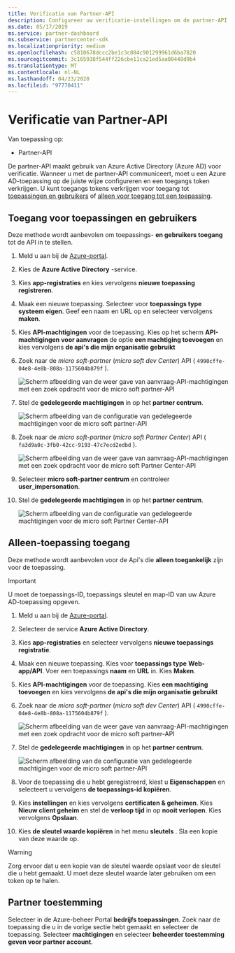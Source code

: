 ```yaml
---
title: Verificatie van Partner-API
description: Configureer uw verificatie-instellingen om de partner-API met Azure AD te gebruiken voor verificatie.
ms.date: 05/17/2019
ms.service: partner-dashboard
ms.subservice: partnercenter-sdk
ms.localizationpriority: medium
ms.openlocfilehash: c5810678dccc2be1c3c084c901299961d6ba7820
ms.sourcegitcommit: 3c165938f544ff226cbe11ca21ed5aa00448d9b4
ms.translationtype: MT
ms.contentlocale: nl-NL
ms.lasthandoff: 04/23/2020
ms.locfileid: "97770411"
---
```

# <a name="partner-api-authentication"></a>Verificatie van Partner-API

Van toepassing op:

- Partner-API

De partner-API maakt gebruik van Azure Active Directory (Azure AD) voor verificatie. Wanneer u met de partner-API communiceert, moet u een Azure AD-toepassing op de juiste wijze configureren en een toegangs token verkrijgen. U kunt toegangs tokens verkrijgen voor toegang tot [toepassingen en gebruikers](#application-and-user-access) of [alleen voor toegang tot een toepassing](#application-only-access).

## <a name="application-and-user-access"></a>Toegang voor toepassingen en gebruikers

Deze methode wordt aanbevolen om toepassings- **en gebruikers toegang** tot de API in te stellen.

1. Meld u aan bij de [Azure-portal](https://portal.azure.com/).
2. Kies de **Azure Active Directory** -service.
3. Kies **app-registraties** en kies vervolgens **nieuwe toepassing registreren**.
4. Maak een nieuwe toepassing. Selecteer voor **toepassings type** **systeem eigen**. Geef een naam en URL op en selecteer vervolgens **maken**.
5. Kies **API-machtigingen** voor de toepassing. Kies op het scherm **API-machtigingen voor aanvragen** de optie **een machtiging toevoegen** en kies vervolgens **de api's die mijn organisatie gebruikt**
6. Zoek naar de *micro soft-partner* (*micro soft dev Center*) API ( `4990cffe-04e8-4e8b-808a-1175604b879f` ).

    ![Scherm afbeelding van de weer gave van aanvraag-API-machtigingen met een zoek opdracht voor de micro soft partner-API](../images/SearchGatewayApi.png)

7. Stel de **gedelegeerde machtigingen** in op het **partner centrum**.

    ![Scherm afbeelding van de configuratie van gedelegeerde machtigingen voor de micro soft partner-API](../images/SelectUserPermission.png)
    
8. Zoek naar de *micro soft-partner* (*micro soft Partner Center*) API ( `fa3d9a0c-3fb0-42cc-9193-47c7ecd2edbd` ).

    ![Scherm afbeelding van de weer gave van aanvraag-API-machtigingen met een zoek opdracht voor de micro soft Partner Center-API](../images/SearchPCApi.png)
    
9. Selecteer **micro soft-partner centrum** en controleer **user_impersonation**.

10. Stel de **gedelegeerde machtigingen** in op het **partner centrum**.

    ![Scherm afbeelding van de configuratie van gedelegeerde machtigingen voor de micro soft Partner Center-API](../images/SelectPCUserPermission.png)

## <a name="application-only-access"></a>Alleen-toepassing toegang

Deze methode wordt aanbevolen voor de Api's die **alleen toegankelijk** zijn voor de toepassing.

> [!IMPORTANT]
> U moet de toepassings-ID, toepassings sleutel en map-ID van uw Azure AD-toepassing opgeven.

1. Meld u aan bij de [Azure-portal](https://portal.azure.com/).
2. Selecteer de service **Azure Active Directory**.
3. Kies **app-registraties** en selecteer vervolgens **nieuwe toepassings registratie**.
4. Maak een nieuwe toepassing. Kies voor **toepassings type** **Web-app/API**. Voer een toepassings **naam** en **URL** in. Kies **Maken**.
5. Kies **API-machtigingen** voor de toepassing. Kies **een machtiging toevoegen** en kies vervolgens **de api's die mijn organisatie gebruikt**
6. Zoek naar de *micro soft-partner* (*micro soft dev Center*) API ( `4990cffe-04e8-4e8b-808a-1175604b879f` ).

    ![Scherm afbeelding van de weer gave van aanvraag-API-machtigingen met een zoek opdracht voor de micro soft partner-API](../images/SearchGatewayApi.png)

7. Stel de **gedelegeerde machtigingen** in op het **partner centrum**.

    ![Scherm afbeelding van de configuratie van gedelegeerde machtigingen voor de micro soft partner-API](../images/SelectUserPermission.png)

8. Voor de toepassing die u hebt geregistreerd, kiest u **Eigenschappen** en selecteert u vervolgens **de toepassings-id kopiëren**.
9. Kies **instellingen** en kies vervolgens **certificaten & geheimen**. Kies **Nieuw client geheim** en stel de **verloop tijd**  in op **nooit verlopen**. Kies vervolgens **Opslaan**.
10. Kies **de sleutel waarde kopiëren** in het menu **sleutels** . Sla een kopie van deze waarde op.

> [!WARNING]
> Zorg ervoor dat u een kopie van de sleutel waarde opslaat voor de sleutel die u hebt gemaakt. U moet deze sleutel waarde later gebruiken om een token op te halen.

## <a name="partner-consent"></a>Partner toestemming

Selecteer in de Azure-beheer Portal **bedrijfs toepassingen**. Zoek naar de toepassing die u in de vorige sectie hebt gemaakt en selecteer de toepassing. Selecteer **machtigingen** en selecteer **beheerder toestemming geven voor partner account**.
